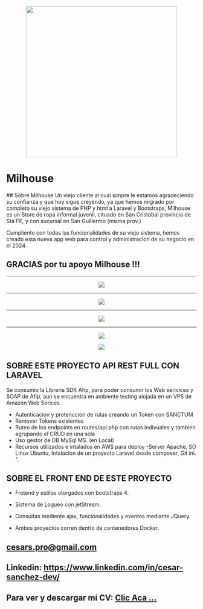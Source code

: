 <p align="center"><a href="#"><img src="https://raw.githubusercontent.com/laravel/art/master/logo-lockup/5%20SVG/2%20CMYK/1%20Full%20Color/laravel-logolockup-cmyk-red.svg" width="400"></a></p>

<p align="center"> 
<h1> Milhouse </h1>

</p>
## Sobre Milhouse 
Un viejo cliente al cual simpre le estamos agradeciendo su confianza y que hoy sigue creyendo, ya que hemos migrado por completo su viejo sistema de PHP y html a Laravel y Bootstraps, Milhouse es un Store de ropa informal juvenil, cituado en San Cristobal provincia de Sta FE, y con sucursal en San Guillermo (misma prov.)  

Cumpliento con todas las funcionalidades de su viejo sistema, hemos creado esta nueva app web para control y administracion de su negocio en el 2024.
 
 ## GRACIAS por tu apoyo Milhouse !!!


<hr> 
<p align="center">
     <img src="https://i.postimg.cc/13tMtH03/Whats-App-Image-2024-01-19-at-12-07-57-PM.jpg" > 

</p>
<hr>
<p align="center">
    <img src="https://i.postimg.cc/Fh9B8bLq/Whats-App-Image-2024-01-19-at-12-11-24-PM.jpg" > 

</p>
<hr>

<p align="center">
     <img src="https://i.postimg.cc/QXzYFRyG/Whats-App-Image-2024-01-19-at-12-12-27-PM.jpg" >
   
</p>

<hr> 
<p align="center">
     <img src="https://i.postimg.cc/W2zfb2Sw-/Whats-App-Image-2024-01-19-at-12-20-15-PM.jpg"> 
    
</p>  
<p align="center">
     <img src="https://i.postimg.cc/hKp5BJ8G/Whats-App-Image-2024-01-19-at-12-20-47-PM.jpg"> 
    
</p> 
 
 

## SOBRE ESTE PROYECTO API REST FULL CON LARAVEL 

Se consumio la Libreria SDK Afip, para poder consumir los Web serivices y SOAP de Afip, aun se encuentra en ambiente testing alojada en un VPS de Amazon Web Serices.

- Autenticacion y protenccion de rutas creando un Token con SANCTUM
- Remover Tokens existentes
- Ruteo de los endpoints en routes/api.php con rutas indivuales y tambien agrupando el CRUD en una sola
- Uso gestor de DB MySql MS. (en Local)
- Recursos utilizados e intalados en AWS para deploy -Server Apache, SO Linux Ubuntu, Intalacion de un proyecto Laravel desde composer, Git ini. ".
 
 ## SOBRE EL FRONT END DE ESTE PROYECTO
 - Frotend y estilos otorgados con bootstraps 4. 
 - Sistema de Logueo con jetStream.
 - Consultas mediente ajax, funcionalidades y eventos mediante JQuery.
 
 - Ambos proyectos corren dentro de contenedores Docker.
 

## cesars.pro@gmail.com
## Linkedin: https://www.linkedin.com/in/cesar-sanchez-dev/
## Para ver y descargar mi CV: <a href="https://shorten.world/qxnxs"> Clic Aca ...</a>

